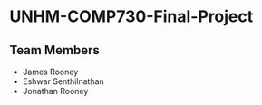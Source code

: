 # UNHM-COMP730-Final-Project
## Team Members
- James Rooney
- Eshwar Senthilnathan
- Jonathan Rooney